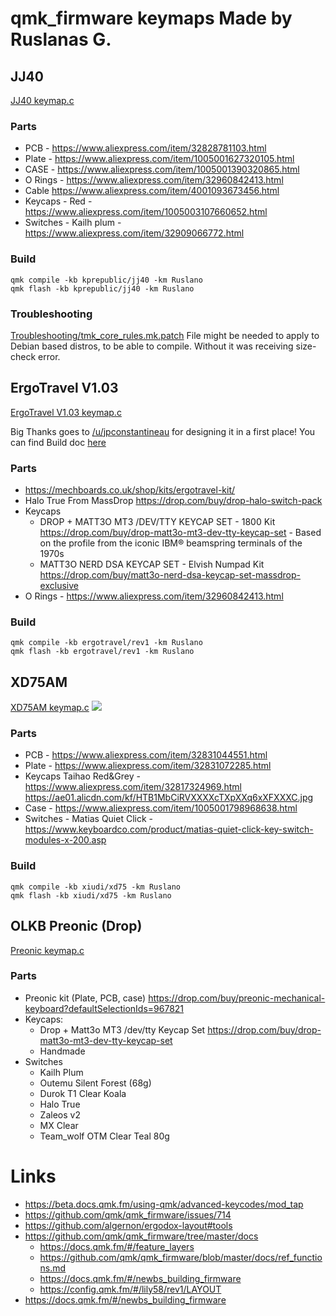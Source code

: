 # qmk_firmware keymaps Made by Ruslanas G.
## JJ40
[JJ40 keymap.c](keyboards/kprepublic/jj40/keymaps/Ruslano/keymap.c)

### Parts
 - PCB - https://www.aliexpress.com/item/32828781103.html
 - Plate - https://www.aliexpress.com/item/1005001627320105.html
 - CASE - https://www.aliexpress.com/item/1005001390320865.html
 - O Rings - https://www.aliexpress.com/item/32960842413.html
 - Cable https://www.aliexpress.com/item/4001093673456.html
 - Keycaps - Red - https://www.aliexpress.com/item/1005003107660652.html
 - Switches - Kailh plum - https://www.aliexpress.com/item/32909066772.html

### Build
```
qmk compile -kb kprepublic/jj40 -km Ruslano
qmk flash -kb kprepublic/jj40 -km Ruslano
```

### Troubleshooting
[Troubleshooting/tmk_core_rules.mk.patch](Troubleshooting/tmk_core_rules.mk.patch) File might be needed to apply to Debian based distros, to be able to compile.
Without it was receiving size-check error.

## ErgoTravel V1.03
[ErgoTravel V1.03 keymap.c](keyboards/ergotravel/keymaps/Ruslano/keymap.c)

Big Thanks goes to [/u/jpconstantineau](https://www.reddit.com/user/jpconstantineau) for designing it in a first place! You can find Build doc [here](https://github.com/jpconstantineau/ErgoTravel/)
### Parts
 - https://mechboards.co.uk/shop/kits/ergotravel-kit/
 - Halo True From MassDrop https://drop.com/buy/drop-halo-switch-pack
 - Keycaps
   - DROP + MATT3O MT3 /DEV/TTY KEYCAP SET - 1800 Kit https://drop.com/buy/drop-matt3o-mt3-dev-tty-keycap-set - Based on the profile from the iconic IBM® beamspring terminals of the 1970s
   - MATT3O NERD DSA KEYCAP SET - Elvish Numpad Kit https://drop.com/buy/matt3o-nerd-dsa-keycap-set-massdrop-exclusive
 - O Rings - https://www.aliexpress.com/item/32960842413.html

### Build
```
qmk compile -kb ergotravel/rev1 -km Ruslano
qmk flash -kb ergotravel/rev1 -km Ruslano
```

## XD75AM
[XD75AM keymap.c](keyboards/xiudi/xd75/keymaps/Ruslano/keymap.c) ![](https://us-central1-progress-markdown.cloudfunctions.net/progress/100)
### Parts
 - PCB - https://www.aliexpress.com/item/32831044551.html
 - Plate - https://www.aliexpress.com/item/32831072285.html
 - Keycaps Taihao Red&Grey - https://www.aliexpress.com/item/32817324969.html https://ae01.alicdn.com/kf/HTB1MbCiRVXXXXcTXpXXq6xXFXXXC.jpg
 - Case - https://www.aliexpress.com/item/1005001798968638.html
 - Switches - Matias Quiet Click - https://www.keyboardco.com/product/matias-quiet-click-key-switch-modules-x-200.asp

### Build
```
qmk compile -kb xiudi/xd75 -km Ruslano
qmk flash -kb xiudi/xd75 -km Ruslano
```
## OLKB Preonic (Drop)
[Preonic keymap.c](keyboards/preonic/keymaps/Ruslano/keymap.c)
### Parts
 - Preonic kit (Plate, PCB, case) https://drop.com/buy/preonic-mechanical-keyboard?defaultSelectionIds=967821
 - Keycaps:
   - Drop + Matt3o MT3 /dev/tty Keycap Set https://drop.com/buy/drop-matt3o-mt3-dev-tty-keycap-set
   - Handmade
 - Switches
   - Kailh Plum
   - Outemu Silent Forest (68g)
   - Durok T1 Clear Koala
   - Halo True
   - Zaleos v2
   - MX Clear
   - Team_wolf OTM Clear Teal 80g

# Links
 - https://beta.docs.qmk.fm/using-qmk/advanced-keycodes/mod_tap
 - https://github.com/qmk/qmk_firmware/issues/714
 - https://github.com/algernon/ergodox-layout#tools
 - https://github.com/qmk/qmk_firmware/tree/master/docs
   - https://docs.qmk.fm/#/feature_layers
   - https://github.com/qmk/qmk_firmware/blob/master/docs/ref_functions.md
   - https://docs.qmk.fm/#/newbs_building_firmware
   - https://config.qmk.fm/#/lily58/rev1/LAYOUT
 - https://docs.qmk.fm/#/newbs_building_firmware
